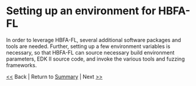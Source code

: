 # Setting up an environment for HBFA-FL

In order to leverage HBFA-FL, several additional software packages and tools are needed. Further, setting up a few environment variables is necessary, so that HBFA-FL can source necessary build environment parameters, EDK II source code, and invoke the various tools and fuzzing frameworks.

[&lt;&lt;](../README.md) Back | Return to [Summary](../SUMMARY.md) | Next [&gt;&gt;](./linux.md)